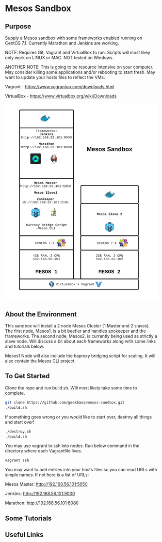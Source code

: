 # Mesos Sandbox

## Purpose
Supply a Mesos sandbox with some frameworks enabled running on CentOS 7.1. Currently Marathon and Jenkins are working. 

NOTE: Requires Git, Vagrant and VirtualBox to run. Scripts will most likey only work on LINUX or MAC. NOT tested on Windows.

ANOTHER NOTE: This is going to be resource intensive on your computer. May consider killing some applications and/or rebooting to start fresh. May want to update your hosts files to reflect the VMs.

Vagrant - https://www.vagrantup.com/downloads.html

VirtualBox - https://www.virtualbox.org/wiki/Downloads

![Mesos Sandbox](mesos-sandbox.png)

## About the Environment

This sandbox will install a 2 node Mesos Cluster (1 Master and 2 slaves). The first node, Mesos1, is a bit beefier and handles zookeeper and the frameworks. The second node, Mesos2, is currently being used as strictly a slave node. Will discuss a bit about each frameworks along with some links and tutorials below.

Mesos1 Node will also include the haproxy bridging script for scaling. It will also contain the Mesos CLI project.


## To Get Started

Clone the repo and run build.sh. Will most likely take some time to complete.

```bash
git clone https://github.com/geekbass/mesos-sandbox.git
./build.sh
```

If something goes wrong or you would like to start over, destroy all things and start over!

```bash
./destroy.sh
./build.sh
```

You may use vagrant to ssh into nodes. Run below command in the directory where each Vagrantfile lives.

```bash
vagrant ssh
```

You may want to add entries into your hosts files so you can read URLs with simple names. If not here is a list of URLs:

Mesos Master: http://192.168.56.101:5050

Jenkins: http://192.168.56.101:9000

Marathon: http://192.168.56.101:8080



## Some Tutorials



## Useful Links
